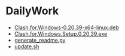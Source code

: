 # DailyWork

- [Clash.for.Windows-0.20.39-x64-linux.deb](Clash.for.Windows-0.20.39-x64-linux.deb)
- [Clash.for.Windows.Setup.0.20.39.exe](Clash.for.Windows.Setup.0.20.39.exe)
- [generate_readme.py](generate_readme.py)
- [update.sh](update.sh)